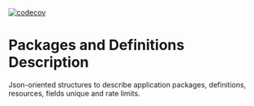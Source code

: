 [![codecov](https://codecov.io/gh/voedger/voedger/core-istructsmem/internal/descr/branch/main/graph/badge.svg?token=1O1pA6zdYs)](https://codecov.io/gh/voedger/voedger/core-istructsmem/internal/descr)

# Packages and Definitions Description

Json-oriented structures to describe application packages, definitions, resources, fields unique and rate limits.